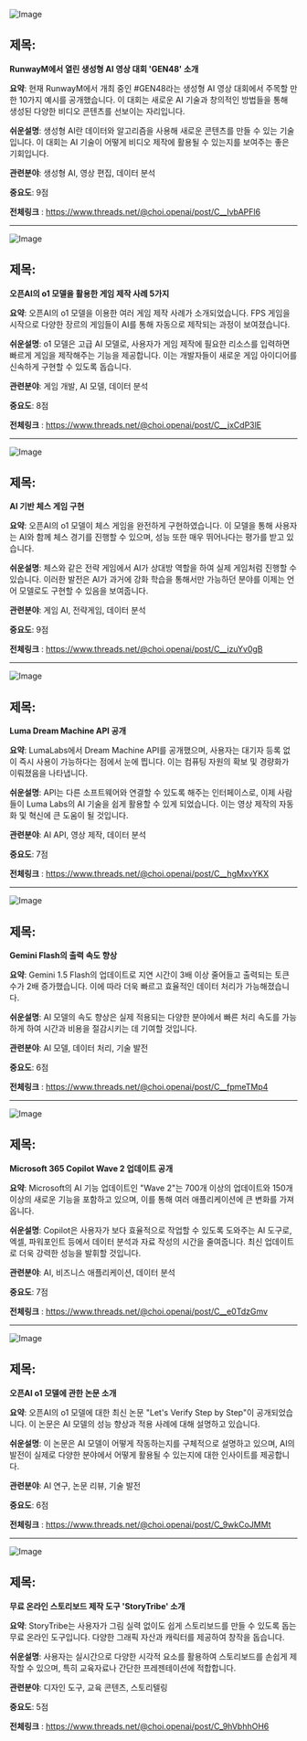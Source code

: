 ![Image](https://scontent-iad3-2.cdninstagram.com/v/t51.71878-15/460103687_8354195617970276_6680562209731546280_n.jpg?_nc_cat=106&ccb=1-7&_nc_sid=18de74&_nc_ohc=Ud0OCTYy1D8Q7kNvgGjvO-T&_nc_ht=scontent-iad3-2.cdninstagram.com&edm=ACx9VUEEAAAA&_nc_gid=AegIWeWmobIJH9KlpKnLbde&oh=00_AYDWt9_7Bxm7vBGyjsKGd0Nda_sp0yuZOckRQlg3dWfK3g&oe=66EE8631)

## 제목:
**RunwayM에서 열린 생성형 AI 영상 대회 'GEN48' 소개**

**요약**:
현재 RunwayM에서 개최 중인 #GEN48라는 생성형 AI 영상 대회에서 주목할 만한 10가지 예시를 공개했습니다. 이 대회는 새로운 AI 기술과 창의적인 방법들을 통해 생성된 다양한 비디오 콘텐츠를 선보이는 자리입니다.

**쉬운설명**:
생성형 AI란 데이터와 알고리즘을 사용해 새로운 콘텐츠를 만들 수 있는 기술입니다. 이 대회는 AI 기술이 어떻게 비디오 제작에 활용될 수 있는지를 보여주는 좋은 기회입니다.

**관련분야**: 생성형 AI, 영상 편집, 데이터 분석

**중요도**: 9점

**전체링크** :  https://www.threads.net/@choi.openai/post/C__lvbAPFl6

---

![Image](https://scontent-iad3-2.cdninstagram.com/v/t51.71878-15/460319877_1057986869003714_349831655808416508_n.jpg?_nc_cat=103&ccb=1-7&_nc_sid=18de74&_nc_ohc=ZKb7w0znpKkQ7kNvgG15jqT&_nc_ht=scontent-iad3-2.cdninstagram.com&edm=ACx9VUEEAAAA&_nc_gid=AegIWeWmobIJH9KlpKnLbde&oh=00_AYA3l0tb7mOb_2ELKBpi8ZUcgX8H5kpHyzOlI8lzcrtM2g&oe=66EE7B32)

## 제목:
**오픈AI의 o1 모델을 활용한 게임 제작 사례 5가지**

**요약**:
오픈AI의 o1 모델을 이용한 여러 게임 제작 사례가 소개되었습니다. FPS 게임을 시작으로 다양한 장르의 게임들이 AI를 통해 자동으로 제작되는 과정이 보여졌습니다.

**쉬운설명**:
o1 모델은 고급 AI 모델로, 사용자가 게임 제작에 필요한 리소스를 입력하면 빠르게 게임을 제작해주는 기능을 제공합니다. 이는 개발자들이 새로운 게임 아이디어를 신속하게 구현할 수 있도록 돕습니다.

**관련분야**: 게임 개발, AI 모델, 데이터 분석

**중요도**: 8점

**전체링크** :  https://www.threads.net/@choi.openai/post/C__jxCdP3lE

---

![Image](https://scontent-iad3-2.cdninstagram.com/v/t51.71878-15/460318049_1045058077322893_3919444730196365852_n.jpg?_nc_cat=100&ccb=1-7&_nc_sid=18de74&_nc_ohc=XREyYqDuY0oQ7kNvgE_FXSg&_nc_ht=scontent-iad3-2.cdninstagram.com&edm=ACx9VUEEAAAA&_nc_gid=AegIWeWmobIJH9KlpKnLbde&oh=00_AYCMihQbDFoaSiVryIbt4d6MZGNX1shNrwOeTF6tUKgM5Q&oe=66EE937B)

## 제목:
**AI 기반 체스 게임 구현**

**요약**:
오픈AI의 o1 모델이 체스 게임을 완전하게 구현하였습니다. 이 모델을 통해 사용자는 AI와 함께 체스 경기를 진행할 수 있으며, 성능 또한 매우 뛰어나다는 평가를 받고 있습니다.

**쉬운설명**:
체스와 같은 전략 게임에서 AI가 상대방 역할을 하여 실제 게임처럼 진행할 수 있습니다. 이러한 발전은 AI가 과거에 강화 학습을 통해서만 가능하던 분야를 이제는 언어 모델로도 구현할 수 있음을 보여줍니다.

**관련분야**: 게임 AI, 전략게임, 데이터 분석

**중요도**: 9점

**전체링크** :  https://www.threads.net/@choi.openai/post/C__izuYv0gB

---

![Image](https://scontent-iad3-2.cdninstagram.com/v/t51.71878-15/460282766_1074480944082427_6424591308654595503_n.jpg?_nc_cat=106&ccb=1-7&_nc_sid=18de74&_nc_ohc=VAHjBg6d9PsQ7kNvgHp3W9P&_nc_ht=scontent-iad3-2.cdninstagram.com&edm=ACx9VUEEAAAA&_nc_gid=AegIWeWmobIJH9KlpKnLbde&oh=00_AYBMIWqCB6YX1WhdhL3MGy9RyLw0IXouXtd0SIQxC02yuw&oe=66EE924A)

## 제목:
**Luma Dream Machine API 공개**

**요약**:
LumaLabs에서 Dream Machine API를 공개했으며, 사용자는 대기자 등록 없이 즉시 사용이 가능하다는 점에서 눈에 띕니다. 이는 컴퓨팅 자원의 확보 및 경량화가 이뤄졌음을 나타냅니다.

**쉬운설명**:
API는 다른 소프트웨어와 연결할 수 있도록 해주는 인터페이스로, 이제 사람들이 Luma Labs의 AI 기술을 쉽게 활용할 수 있게 되었습니다. 이는 영상 제작의 자동화 및 혁신에 큰 도움이 될 것입니다.

**관련분야**: AI API, 영상 제작, 데이터 분석

**중요도**: 7점

**전체링크** :  https://www.threads.net/@choi.openai/post/C__hgMxvYKX

---

![Image](https://scontent-iad3-2.cdninstagram.com/v/t51.29350-15/460302951_450919477993046_8989806600022110609_n.jpg?_nc_cat=103&ccb=1-7&_nc_sid=18de74&_nc_ohc=ESsM6qUKOdwQ7kNvgGi602q&_nc_ht=scontent-iad3-2.cdninstagram.com&edm=ACx9VUEEAAAA&_nc_gid=AegIWeWmobIJH9KlpKnLbde&oh=00_AYDSjUEzXx9MPhlG7mjAy7VBNwrxLPgOEduNvoIsVT2MFg&oe=66EE62BF)

## 제목:
**Gemini Flash의 출력 속도 향상**

**요약**:
Gemini 1.5 Flash의 업데이트로 지연 시간이 3배 이상 줄어들고 출력되는 토큰 수가 2배 증가했습니다. 이에 따라 더욱 빠르고 효율적인 데이터 처리가 가능해졌습니다.

**쉬운설명**:
AI 모델의 속도 향상은 실제 적용되는 다양한 분야에서 빠른 처리 속도를 가능하게 하여 시간과 비용을 절감시키는 데 기여할 것입니다. 

**관련분야**: AI 모델, 데이터 처리, 기술 발전

**중요도**: 6점

**전체링크** :  https://www.threads.net/@choi.openai/post/C__fpmeTMp4

---

![Image](https://scontent-iad3-2.cdninstagram.com/v/t51.29350-15/460330007_2278193059209218_4203243507696288549_n.jpg?_nc_cat=100&ccb=1-7&_nc_sid=18de74&_nc_ohc=Mu1N7sldB3UQ7kNvgGAzxms&_nc_ht=scontent-iad3-2.cdninstagram.com&edm=ACx9VUEEAAAA&_nc_gid=AegIWeWmobIJH9KlpKnLbde&oh=00_AYAs4y8jzdvObbrR0wl5hdqnhFwsJ5QpQ5SZNzFAoHwxnw&oe=66EE94CB)

## 제목:
**Microsoft 365 Copilot Wave 2 업데이트 공개**

**요약**:
Microsoft의 AI 기능 업데이트인 "Wave 2"는 700개 이상의 업데이트와 150개 이상의 새로운 기능을 포함하고 있으며, 이를 통해 여러 애플리케이션에 큰 변화를 가져옵니다.

**쉬운설명**:
Copilot은 사용자가 보다 효율적으로 작업할 수 있도록 도와주는 AI 도구로, 엑셀, 파워포인트 등에서 데이터 분석과 자료 작성의 시간을 줄여줍니다. 최신 업데이트로 더욱 강력한 성능을 발휘할 것입니다.

**관련분야**: AI, 비즈니스 애플리케이션, 데이터 분석

**중요도**: 7점

**전체링크** :  https://www.threads.net/@choi.openai/post/C__e0TdzGmv

---

![Image](https://scontent-iad3-2.cdninstagram.com/v/t51.71878-15/460187330_343762305392948_8441044880284138359_n.jpg?_nc_cat=111&ccb=1-7&_nc_sid=18de74&_nc_ohc=_8NCx6JJIyQQ7kNvgFtlWc4&_nc_ht=scontent-iad3-2.cdninstagram.com&edm=ACx9VUEEAAAA&_nc_gid=AegIWeWmobIJH9KlpKnLbde&oh=00_AYBTrd9fItPhvpkzoMKQ-PcNw-dg93CehoKkeq2uEnwfQw&oe=66EE7A00)

## 제목:
**오픈AI o1 모델에 관한 논문 소개**

**요약**:
오픈AI의 o1 모델에 대한 최신 논문 "Let's Verify Step by Step"이 공개되었습니다. 이 논문은 AI 모델의 성능 향상과 적용 사례에 대해 설명하고 있습니다.

**쉬운설명**:
이 논문은 AI 모델이 어떻게 작동하는지를 구체적으로 설명하고 있으며, AI의 발전이 실제로 다양한 분야에서 어떻게 활용될 수 있는지에 대한 인사이트를 제공합니다.

**관련분야**: AI 연구, 논문 리뷰, 기술 발전

**중요도**: 6점

**전체링크** : https://www.threads.net/@choi.openai/post/C_9wkCoJMMt

---

![Image](https://scontent-iad3-1.cdninstagram.com/v/t51.71878-15/460067382_3081630991978415_2836645821926339692_n.jpg?_nc_cat=101&ccb=1-7&_nc_sid=18de74&_nc_ohc=0enqcTWKKLUQ7kNvgHLwMSQ&_nc_ht=scontent-iad3-1.cdninstagram.com&edm=ACx9VUEEAAAA&_nc_gid=AegIWeWmobIJH9KlpKnLbde&oh=00_AYDvnmmCgMHbegd1SBB7aaqlNNpY0bhCF6rNSDru07FIxA&oe=66EE70BC)

## 제목:
**무료 온라인 스토리보드 제작 도구 'StoryTribe' 소개**

**요약**:
StoryTribe는 사용자가 그림 실력 없이도 쉽게 스토리보드를 만들 수 있도록 돕는 무료 온라인 도구입니다. 다양한 그래픽 자산과 캐릭터를 제공하여 창작을 돕습니다.

**쉬운설명**:
사용자는 실시간으로 다양한 시각적 요소를 활용하여 스토리보드를 손쉽게 제작할 수 있으며, 특히 교육자료나 간단한 프레젠테이션에 적합합니다.

**관련분야**: 디자인 도구, 교육 콘텐츠, 스토리텔링

**중요도**: 5점

**전체링크** :  https://www.threads.net/@choi.openai/post/C_9hVbhhOH6